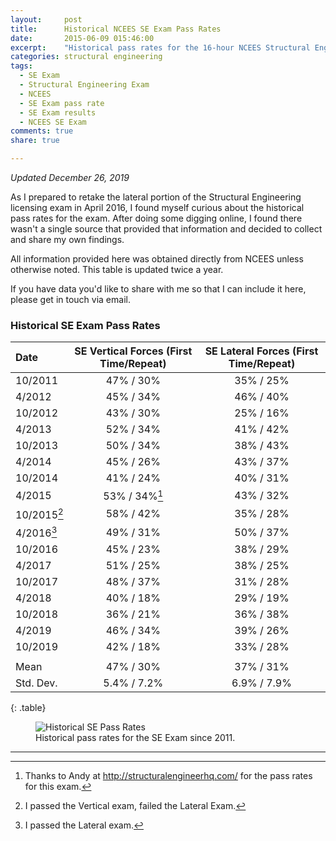 ```yaml
---
layout:     post
title:      Historical NCEES SE Exam Pass Rates
date:       2015-06-09 015:46:00
excerpt:    "Historical pass rates for the 16-hour NCEES Structural Engineering (SE) licensing exam. Updated twice a year."
categories: structural engineering
tags:
  - SE Exam
  - Structural Engineering Exam
  - NCEES
  - SE Exam pass rate
  - SE Exam results
  - NCEES SE Exam
comments: true
share: true

---
```


_Updated December 26, 2019_

As I prepared to retake the lateral portion of the Structural Engineering licensing exam in April 2016, I found myself curious about the historical pass rates for the exam. After doing some digging online, I found there wasn't a single source that provided that information and decided to collect and share my own findings.

All information provided here was obtained directly from NCEES unless otherwise noted. This table is updated twice a year.

If you have data you'd like to share with me so that I can include it here, please get in touch via email.

### Historical SE Exam Pass Rates

| Date | SE Vertical Forces (First Time/Repeat) | SE Lateral Forces (First Time/Repeat) |
|:--------|:-------:|:--------:|
| 10/2011   | 47% / 30%   | 35% / 25%  |
| 4/2012   | 45% / 34%   | 46% / 40%   |
| 10/2012   | 43% / 30% | 25% / 16%   |  
| 4/2013   |  52% / 34%   | 41% / 42%   |
| 10/2013   | 50% / 34% | 38% / 43%   |  
| 4/2014   |  45% / 26%   | 43% / 37%   |
| 10/2014   | 41% / 24% | 40% / 31%   |  
| 4/2015   |  53% / 34%[^1]   | 43% / 32%   |
| 10/2015[^2]   | 58% / 42% | 35% / 28%   |  
| 4/2016[^3]   |  49% / 31%  | 50% / 37%   |
| 10/2016   | 45% / 23% | 38% / 29%   |  
| 4/2017   |  51% / 25%   | 38% / 25%   |
| 10/2017   | 48% / 37% | 31% / 28%   |  
| 4/2018   |  40% / 18%   | 29% / 19%   |
| 10/2018   |  36% / 21%   | 36% / 38%   |
| 4/2019   |    46% / 34%   | 39% / 26%  |
| 10/2019   |    42% / 18%   | 33% / 28%  |
|              |             |             |
| Mean         | 47% / 30%   | 37% / 31%   |
| Std. Dev.    | 5.4% / 7.2% | 6.9% / 7.9% |
{: .table}

<figure>
  <img src="https://docs.google.com/spreadsheets/d/e/2PACX-1vRuMU1aiY6Q0e5UfA2wMPCOrxvhjBoxbR9-60YTr1pTXj60iOYZblMKlwprQ-tFL6L9bgvi-oBX616f/pubchart?oid=645378985&format=image" alt="Historical SE Pass Rates">
	<figcaption>Historical pass rates for the SE Exam since 2011.</figcaption>
</figure>


---
[^1]: Thanks to Andy at http://structuralengineerhq.com/ for the pass rates for this exam.
[^2]: I passed the Vertical exam, failed the Lateral Exam.
[^3]: I passed the Lateral exam.

